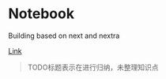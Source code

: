 # Notebook

Building based on next and nextra

[Link](https://karoldy.github.io/kevin-notebook-next.github.io/)

>TODO标题表示在进行归纳，未整理知识点
